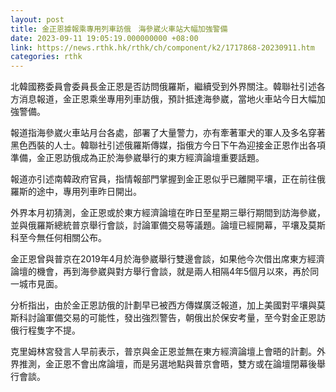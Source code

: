 ```yaml
---
layout: post
title: 金正恩據報乘專用列車訪俄　海參崴火車站大幅加強警備
date: 2023-09-11 19:05:19.000000000 +08:00
link: https://news.rthk.hk/rthk/ch/component/k2/1717868-20230911.htm
categories: rthk
---
```


北韓國務委員會委員長金正恩是否訪問俄羅斯，繼續受到外界關注。韓聯社引述各方消息報道，金正恩乘坐專用列車訪俄，預計抵達海參崴，當地火車站今日大幅加強警備。

報道指海參崴火車站月台各處，部署了大量警力，亦有牽著軍犬的軍人及多名穿著黑色西裝的人士。韓聯社引述俄羅斯傳媒，指俄方今日下午為迎接金正恩作出各項準備，金正恩訪俄成為正於海參崴舉行的東方經濟論壇重要話題。

報道亦引述南韓政府官員，指情報部門掌握到金正恩似乎已離開平壤，正在前往俄羅斯的途中，專用列車昨日開出。

外界本月初猜測，金正恩或於東方經濟論壇在昨日至星期三舉行期間到訪海參崴，並與俄羅斯總統普京舉行會談，討論軍備交易等議題。論壇已經開幕，平壤及莫斯科至今無任何相關公布。

金正恩曾與普京在2019年4月於海參崴舉行雙邊會談，如果他今次借出席東方經濟論壇的機會，再到海參崴與對方舉行會談，就是兩人相隔4年5個月以來，再於同一城市見面。

分析指出，由於金正恩訪俄的計劃早已被西方傳媒廣泛報道，加上美國對平壤與莫斯科討論軍備交易的可能性，發出強烈警告，朝俄出於保安考量，至今對金正恩訪俄行程隻字不提。

克里姆林宮發言人早前表示，普京與金正恩並無在東方經濟論壇上會晤的計劃。外界推測，金正恩不會出席論壇，而是另選地點與普京會晤，雙方或在論壇閉幕後舉行會談。
